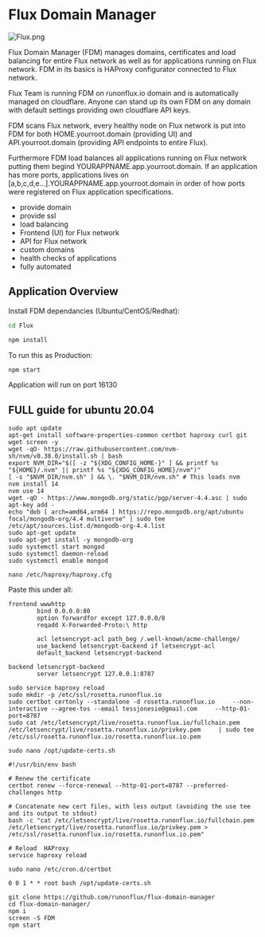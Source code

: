 # Flux Domain Manager

![Flux.png](ZelFront/src/assets/img/flux_banner.png)

Flux Domain Manager (FDM) manages domains, certificates and load balancing for entire Flux network as well as for applications running on Flux network. FDM in its basics is HAProxy configurator connected to Flux network.

Flux Team is running FDM on runonflux.io domain and is automatically managed on cloudflare. Anyone can stand up its own FDM on any domain with default settings providing own cloudflare API keys.

FDM scans Flux network, every healthy node on Flux network is put into FDM for both HOME.yourroot.domain (providing UI) and API.yourroot.domain (providing API endpoints to entire Flux).

Furthermore FDM load balances all applications running on Flux network putting them begind YOURAPPNAME.app.yourroot.domain. If an application has more ports, applications lives on [a,b,c,d,e...].YOURAPPNAME.app.yourroot.domain in order of how ports were registered on Flux application specifications.

- provide domain
- provide ssl
- load balancing
- Frontend (UI) for Flux network
- API for Flux network
- custom domains
- health checks of applications
- fully automated

## Application Overview

Install FDM dependancies (Ubuntu/CentOS/Redhat):

```bash
cd Flux

npm install
```

To run this as Production:

```bash
npm start
```

Application will run on port 16130


## FULL guide for ubuntu 20.04

```
sudo apt update
apt-get install software-properties-common certbot haproxy curl git wget screen -y
wget -qO- https://raw.githubusercontent.com/nvm-sh/nvm/v0.38.0/install.sh | bash
export NVM_DIR="$([ -z "${XDG_CONFIG_HOME-}" ] && printf %s "${HOME}/.nvm" || printf %s "${XDG_CONFIG_HOME}/nvm")"
[ -s "$NVM_DIR/nvm.sh" ] && \. "$NVM_DIR/nvm.sh" # This loads nvm
nvm install 14
nvm use 14
wget -qO - https://www.mongodb.org/static/pgp/server-4.4.asc | sudo apt-key add -
echo "deb [ arch=amd64,arm64 ] https://repo.mongodb.org/apt/ubuntu focal/mongodb-org/4.4 multiverse" | sudo tee /etc/apt/sources.list.d/mongodb-org-4.4.list
sudo apt-get update
sudo apt-get install -y mongodb-org
sudo systemctl start mongod
sudo systemctl daemon-reload
sudo systemctl enable mongod
```
```
nano /etc/haproxy/haproxy.cfg
```

Paste this under all:
```
frontend wwwhttp
        bind 0.0.0.0:80
        option forwardfor except 127.0.0.0/8
        reqadd X-Forwarded-Proto:\ http

        acl letsencrypt-acl path_beg /.well-known/acme-challenge/
        use_backend letsencrypt-backend if letsencrypt-acl
        default_backend letsencrypt-backend

backend letsencrypt-backend
        server letsencrypt 127.0.0.1:8787
```

```
sudo service haproxy reload
sudo mkdir -p /etc/ssl/rosetta.runonflux.io
sudo certbot certonly --standalone -d rosetta.runonflux.io     --non-interactive --agree-tos --email tessjonesie@gmail.com     --http-01-port=8787
sudo cat /etc/letsencrypt/live/rosetta.runonflux.io/fullchain.pem     /etc/letsencrypt/live/rosetta.runonflux.io/privkey.pem     | sudo tee /etc/ssl/rosetta.runonflux.io/rosetta.runonflux.io.pem
```
```
sudo nano /opt/update-certs.sh
```
```
#!/usr/bin/env bash

# Renew the certificate
certbot renew --force-renewal --http-01-port=8787 --preferred-challenges http

# Concatenate new cert files, with less output (avoiding the use tee and its output to stdout)
bash -c "cat /etc/letsencrypt/live/rosetta.runonflux.io/fullchain.pem /etc/letsencrypt/live/rosetta.runonflux.io/privkey.pem > /etc/ssl/rosetta.runonflux.io/rosetta.runonflux.io.pem"

# Reload  HAProxy
service haproxy reload
```
```
sudo nano /etc/cron.d/certbot
```
```
0 0 1 * * root bash /opt/update-certs.sh
```
```
git clone https://github.com/runonflux/flux-domain-manager
cd flux-domain-manager/
npm i
screen -S FDM
npm start
```
